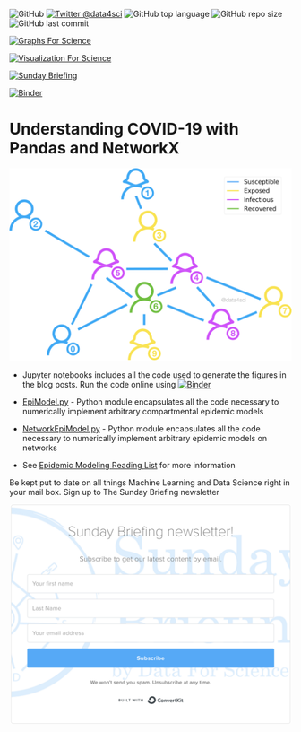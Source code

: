 ![GitHub](https://img.shields.io/github/license/DataForScience/CoVID19)
[![Twitter @data4sci](https://img.shields.io/twitter/follow/data4sci)](https://twitter.com/intent/follow?screen_name=data4sci)
![GitHub top language](https://img.shields.io/github/languages/top/DataForScience/CoVID19)
![GitHub repo size](https://img.shields.io/github/repo-size/DataForScience/CoVID19)
![GitHub last commit](https://img.shields.io/github/last-commit/DataForScience/CoVID19)

[![Graphs For Science](https://img.shields.io/badge/Graphs_For_Science-Subscribe-blue)](https://graphs4sci.substack.com/)

[![Visualization For Science](https://img.shields.io/badge/Visualization_For_Science-Subscribe-blue)](https://viz4sci.substack.com/)

[![Sunday Briefing](https://img.shields.io/badge/Sunday_Briefing-Subscribe-blue)](https://data4sci.ck.page/8a51c452bc)

[![Binder](https://mybinder.org/badge_logo.svg)](https://mybinder.org/v2/gh/DataForScience/CoVID19/main)

# Understanding COVID-19 with Pandas and NetworkX

![Infection](https://raw.githubusercontent.com/DataForScience/CoVID19/main/Infection.png)

- Jupyter notebooks includes all the code used to generate the figures in the blog posts. Run the code online using  [![Binder](https://mybinder.org/badge_logo.svg)](https://mybinder.org/v2/gh/DataForScience/CoVID19/main)

- [EpiModel.py](https://github.com/DataForScience/CoVID19/blob/main/EpiModel.py) - Python module encapsulates all the code necessary to numerically implement arbitrary compartmental epidemic models

- [NetworkEpiModel.py](https://github.com/DataForScience/CoVID19/blob/main/NetworkEpiModel.py) - Python module encapsulates all the code necessary to numerically implement arbitrary epidemic models on networks

- See [Epidemic Modeling Reading List](bgoncalves.medium.com/list/epidemiology-101-185b95a0f345) for more information

Be kept put to date on all things Machine Learning and Data Science right in your mail box. Sign up to The Sunday Briefing newsletter

<p align="center">
<a href='https://data4sci.ck.page/8a51c452bc' alt='Sunday Briefing Newsletter'><img src='data/newsletter.png' width=500></a>
</p>